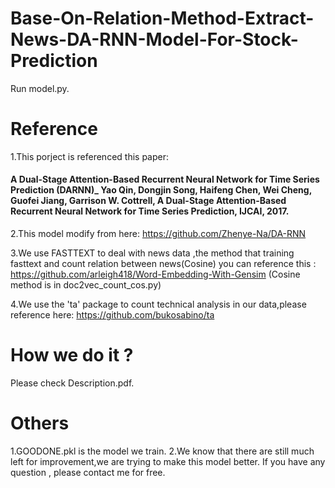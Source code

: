 # Base-On-Relation-Method-Extract-News-DA-RNN-Model-For-Stock-Prediction


Run model.py.

# Reference
1.This porject is referenced this paper:
#### A Dual-Stage Attention-Based Recurrent Neural Network for Time Series Prediction (DARNN)_ Yao Qin, Dongjin Song, Haifeng Chen, Wei Cheng, Guofei Jiang, Garrison W. Cottrell, A Dual-Stage Attention-Based Recurrent Neural Network for Time Series Prediction, IJCAI, 2017.

2.This model modify from here:  https://github.com/Zhenye-Na/DA-RNN

3.We use FASTTEXT to deal with news data ,the method that training fasttext and count relation between news(Cosine) you can reference this   : https://github.com/arleigh418/Word-Embedding-With-Gensim   (Cosine method is in doc2vec_count_cos.py)

4.We use the 'ta' package to count technical analysis in our data,please reference here: https://github.com/bukosabino/ta

# How we do it ? 
Please check Description.pdf.

# Others

1.GOODONE.pkl is the model we train.
2.We know that there are still much left for improvement,we are trying to make this model better. If you have any question , please contact me for free.
